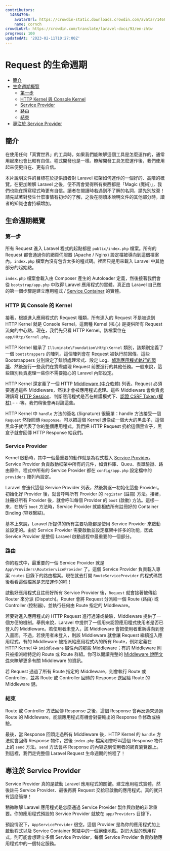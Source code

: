 ```yaml
---
contributors:
  14684796:
    avatarUrl: https://crowdin-static.downloads.crowdin.com/avatar/14684796/medium/60f7dc21ec0bf9cfcb61983640bb4809_default.png
    name: cornch
crowdinUrl: https://crowdin.com/translate/laravel-docs/93/en-zhtw
progress: 100
updatedAt: '2023-02-11T10:27:00Z'
---
```


# Request 的生命週期

- [簡介](#introduction)
- [生命週期概覽](#lifecycle-overview)
   - [第一步](#first-steps)
   - [HTTP Kernel 與 Console Kernel](#http-console-kernels)
   - [Service Provider](#service-providers)
   - [路由](#routing)
   - [結束](#finishing-up)
- [專注於 Service Provider](#focus-on-service-providers)

<a name="introduction"></a>

## 簡介

在使用任何「真實世界」的工具時，如果我們能瞭解這個工具是怎麼運作的，通常用起來也會比較有自信。程式開發也是一樣。瞭解開發工具怎麼運作後，我們使用起來便更自在、更有自信。

本片說明文件的目標在於提供讀者對 Laravel 框架如何運作的一個好的、高階的概覽。在更加瞭解 Laravel 之後，便不再會覺得所有東西都是「Magic (魔術)」，我們也能在撰寫程式時更有自信。讀者在閱讀時若遇到不了解的名詞，請先別放棄！請先試著對發生什麼事情有初步的了解，之後在閱讀本說明文件的其他部分時，讀者的知識也會持續增加。

<a name="lifecycle-overview"></a>

## 生命週期概覽

<a name="first-steps"></a>

### 第一步

所有 Request 進入 Laravel 程式的起點都是 `public/index.php` 檔案。所有的 Request 都會通過你的網頁伺服器 (Apache / Nginx) 設定檔被導向到這個檔案內。`index.php` 檔案內沒有包含太多的程式碼。裡面只是用來載入 Laravel 中其他部分的起始點。

`index.php` 檔案會載入由 Composer 產生的 Autoloader 定義，然後接著我們會從 `bootstrap/app.php` 中取得 Laravel 應用程式的實體。真正由 Laravel 自己做的第一個步驟是建立應用程式 / [Service Container](/docs/{{version}}/container) 的實體。

<a name="http-console-kernels"></a>

### HTTP 與 Console 的 Kernel

接著，根據進入應用程式的 Request 種類，所有連入的 Request 不是被送到 HTTP Kernel 就是 Console Kernel。這兩種 Kernel (核心) 是提供所有 Request 流向的中心點。現在，我們先只看 HTTP Kernel。該檔案位在 `app/Http/Kernel.php`。

HTTP Kernel 繼承了 `Illuminate\Foundation\Http\Kernel` 類別，該類別定義了一個 `bootstrappers` 的陣列。這個陣列會在 Request 被執行前回傳。這些 Bootstrappers 分別設定了錯誤處理常式、設定 Log、[偵測應用程式執行的環境](/docs/{{version}}/configuration#environment-configuration)、然後進行一些我們在實際處理 Request 前要進行的其他任務。一般來說，這些類別負責處理一些你不需要擔心的 Laravel 內部設定。

HTTP Kernel 還定義了一個 HTTP [Middleware (中介軟體)](/docs/{{version}}/middleware) 列表。Request 必須要通過這些 Middleware，然後才會被應用程式處理。這些 Middleware 會負責處理讀寫 [HTTP Session](/docs/{{version}}/session)、判斷應用程式是否在維護模式下、[認證 CSRF Token (權杖)](/docs/{{version}}/csrf)⋯⋯等。我們稍後會再討論這些。

HTTP Kernel 中 `handle` 方法的簽名 (Signature) 很簡單：handle 方法接受一個 `Request` 然後回傳 `Response`。可以把這個 Kernel 想像成一個大大的黑盒子，這個黑盒子就代表了你的整個應用程式。我們把 HTTP Request 扔給這個黑盒子，黑盒子就會回傳 HTTP Response 給我們。

<a name="service-providers"></a>

### Service Provider

Kernel 啟動時，其中一個最重要的動作就是為程式載入 [Service Provider](/docs/{{version}}/providers)。Service Provider 負責啟動框架中所有的元件，如資料庫、Queu、表單驗證、路由原件。程式中所有的 Service Provider 都在 `config/app.php` 設定檔中的 `providers` 陣列內設定。

Laravel 會迭代這個 Service Provider 列表，然後將逐一初始化這些 Provider。初始化好 Provider 後，就會呼叫所有 Provider 的 `register` (註冊) 方法。接著，註冊好所有 Provider 後，就會呼叫每個 Provider 的 `boot` (啟動) 方法。這樣一來，在執行 `boot` 方法時，Service Provider 就能相依所有註冊好的 Container Binding (容器繫結)。

基本上來說，Laravel 所提供的所有主要功能都是使用 Service Provider 來啟動並設定的。由於 Service Provider 需要啟動並設定框架中許多的功能，因此 Service Provider 是整個 Laravel 啟動過程中最重要的一個部分。

<a name="routing"></a>

### 路由

你的程式中，最重要的一個 Service Provider 就是 `App\Providers\RouteServiceProvider` 了。這個 Service Provider 負責載入專案 `routes` 目錄下的路由檔案。現在就去打開 `RouteServiceProvider` 的程式碼然後看看這個檔案是怎麼運作的吧！

啟動好應用程式且註冊好所有 Service Provider 後，`Request` 就會接著被傳給 Router 來分派 (Dispatch)。Router 會將 Request 分派給一個 Route (路由) 或 Controller (控制器)，並執行任何由 Route 指定的 Middleware。

若要對進入應用程式的 HTTP Request 進行過濾或檢驗，Middleware 提供了一個方便的機制。舉例來說，Laravel 中提供了一個用來認證應用程式使用者是否已登入的 Middleware。若使用者未登入，該 Middleware 會把使用者重新導向到登入畫面。不過，若使用者未登入，則該 Middleware 就會讓 Request 繼續進入應用程式。有的 Middleware 被指派給應用程式內的所有 Route，例如定義在 HTTP Kernel 中 `$middleware` 屬性內的那些 Middleware；有的 Middleware 則只被指派給特定的 Route 或 Route 群組。你可以閱讀完整的 [Middleware 說明文件](/docs/{{version}}/middleware)來瞭解更多有關 Middleware 的資訊。

若 Request 通過了所有 Route 指定的 Middleware，則會執行 Route 或 Controller，並將 Route 或 Controller 回傳的 Response 送回給 Route 的 MIddleware 鏈。

<a name="finishing-up"></a>

### 結束

Route 或 Controller 方法回傳 Response 之後，這個 Response 會再反過來通過 Route 的 Middleware，能讓應用程式有機會對要輸出的 Response 作修改或檢驗。

最後，當 Response 回頭走過所有 Middleware 後，HTTP Kernel 的 `handle` 方法就會回傳 Response 物件，然後 `index.php` 檔案則會呼叫這個 Response 物件上的 `send` 方法。`send` 方法會將 Response 的內容送到使用者的網頁瀏覽器上。到這裡，我們走完整個 Laravel Request 生命週期的旅程了！

<a name="focus-on-service-providers"></a>

## 專注於 Service Provider

Service Provider 真的是啟動 Laravel 應用程式的關鍵。建立應用程式實體，然後註冊 Service Provider、最後再將 Request 交給已啟動的應用程式。真的就只有這麼簡單！

稍微瞭解 Laravel 應用程式是怎麼通過 Service Provider 製作與啟動的非常重要。你的應用程式預設的 Service Provider 就放在 `app/Providers` 目錄下。

預設情況下，`AppServiceProvider` 很空。這個 Provider 是為你的應用程式加上啟動程式以及 Service Container 繫結中的一個絕佳地點。對於大型的應用程式，則可能會想建立多個 Service Provider，每個 Service Provider 負責啟動應用程式中的一個特定服務。
